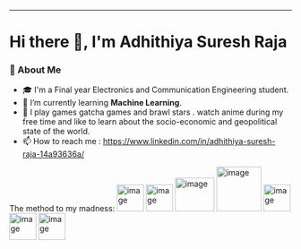 --------------------------------------
# Hi there 👋, I'm Adhithiya Suresh Raja

### 🚀 About Me
- 🎓 I'm a Final year Electronics and Communication Engineering student.
- 🤖 I’m currently learning **Machine Learning**.
- 🎨 I play games gatcha games and brawl stars . watch anime during my free time and like to learn about the socio-economic and geopolitical state of the world.
- 📫 How to reach me : https://www.linkedin.com/in/adhithiya-suresh-raja-14a93636a/

The method to my madness:
<img width="48" height="48" alt="image" src="https://github.com/user-attachments/assets/b3bdcecd-caff-4e09-8e4b-0bae247a0b1f" />
<img width="48" height="48" alt="image" src="https://github.com/user-attachments/assets/99e50312-608d-499b-9f7e-69cfb4f6e4be" />
<img width="70" height="60" alt="image" src="https://github.com/user-attachments/assets/596d7d13-3958-4f06-a1b0-e9efce1bdf07" />
<img width="80" height="80" alt="image" src="https://github.com/user-attachments/assets/461c7829-b21c-45e7-8173-0a9b0bba6eef" />
<img width="48" height="48" alt="image" src="https://github.com/user-attachments/assets/0af26433-4fe3-4f55-bb8a-db963f444936" />
<img width="48" height="48" alt="image" src="https://github.com/user-attachments/assets/196abba5-e4ee-46db-b0cc-c9e7ba7eea2f" />
<img width="48" height="48" alt="image" src="https://github.com/user-attachments/assets/5526e3d9-6d27-4fad-ac3d-c8c0666e0e85" />





<!--
**AdhithiyaSureshRaja/AdhithiyaSureshRaja** is a ✨ _special_ ✨ repository because its `README.md` (this file) appears on your GitHub profile.

Here are some ideas to get you started:

- 🔭 I’m currently working on ...
- 🌱 I’m currently learning ...
- 👯 I’m looking to collaborate on ...
- 🤔 I’m looking for help with ...
- 💬 Ask me about ...
- 📫 How to reach me: ...
- 😄 Pronouns: ...
- ⚡ Fun fact: ...
-->
